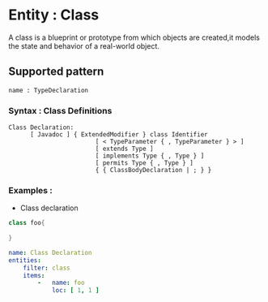 # Entity : Class
A class is a blueprint or prototype from which objects are created,it models the state and behavior of a real-world object.
## Supported pattern
```
name : TypeDeclaration
```
### Syntax : Class Definitions
```
Class Declaration:
      [ Javadoc ] { ExtendedModifier } class Identifier
                        [ < TypeParameter { , TypeParameter } > ]
                        [ extends Type ]
                        [ implements Type { , Type } ]
                        [ permits Type { , Type } ]
                        { { ClassBodyDeclaration | ; } }
```
### Examples : 
- Class declaration
```java
class foo{
    
}
```
```yaml
name: Class Declaration
entities:
    filter: class
    items:
        -   name: foo
            loc: [ 1, 1 ]
```
